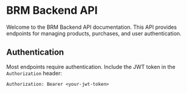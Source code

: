 # BRM Backend API

Welcome to the BRM Backend API documentation. This API provides endpoints for managing products, purchases, and user authentication.

## Authentication

Most endpoints require authentication. Include the JWT token in the `Authorization` header:

```
Authorization: Bearer <your-jwt-token>
```
